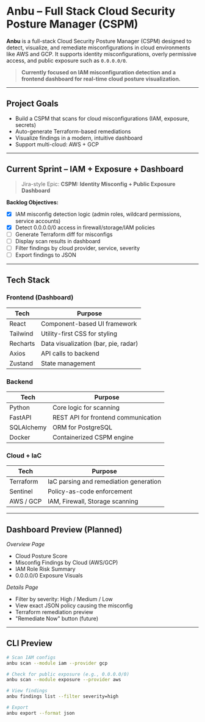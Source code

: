 #  Anbu – Full Stack Cloud Security Posture Manager (CSPM)

**Anbu** is a full-stack Cloud Security Posture Manager (CSPM) designed to detect, visualize, and remediate misconfigurations in cloud environments like AWS and GCP. It supports identity misconfigurations, overly permissive access, and public exposure such as `0.0.0.0/0`.

>  **Currently focused on IAM misconfiguration detection and a frontend dashboard for real-time cloud posture visualization.**

---

##  Project Goals

* Build a CSPM that scans for cloud misconfigurations (IAM, exposure, secrets)
* Auto-generate Terraform-based remediations
* Visualize findings in a modern, intuitive dashboard
* Support multi-cloud: AWS + GCP

---

##  Current Sprint – IAM + Exposure + Dashboard

> Jira-style Epic: **CSPM: Identity Misconfig + Public Exposure Dashboard**

**Backlog Objectives:**
- [x] IAM misconfig detection logic (admin roles, wildcard permissions, service accounts)
- [x] Detect 0.0.0.0/0 access in firewall/storage/IAM policies
- [ ] Generate Terraform diff for misconfigs
- [ ] Display scan results in dashboard
- [ ] Filter findings by cloud provider, service, severity
- [ ] Export findings to JSON

---

##  Tech Stack

###  Frontend (Dashboard)
| Tech      | Purpose                                |
|-----------|----------------------------------------|
| React     | Component-based UI framework           |
| Tailwind  | Utility-first CSS for styling          |
| Recharts  | Data visualization (bar, pie, radar)   |
| Axios     | API calls to backend                   |
| Zustand   | State management                       |

###  Backend
| Tech        | Purpose                                      |
|-------------|----------------------------------------------|
| Python      | Core logic for scanning                      |
| FastAPI     | REST API for frontend communication          |
| SQLAlchemy  | ORM for PostgreSQL                           |
| Docker      | Containerized CSPM engine                    |

###  Cloud + IaC
| Tech        | Purpose                                        |
|-------------|------------------------------------------------|
| Terraform   | IaC parsing and remediation generation         |
| Sentinel    | Policy-as-code enforcement                     |
| AWS / GCP   | IAM, Firewall, Storage scanning                |

---

##  Dashboard Preview (Planned)

*Overview Page*
- Cloud Posture Score
-  Misconfig Findings by Cloud (AWS/GCP)
- IAM Role Risk Summary
-  0.0.0.0/0 Exposure Visuals

*Details Page*
- Filter by severity: High / Medium / Low
- View exact JSON policy causing the misconfig
- Terraform remediation preview
- "Remediate Now" button (future)

---

## CLI Preview

```bash
# Scan IAM configs
anbu scan --module iam --provider gcp

# Check for public exposure (e.g., 0.0.0.0/0)
anbu scan --module exposure --provider aws

# View findings
anbu findings list --filter severity=high

# Export
anbu export --format json
